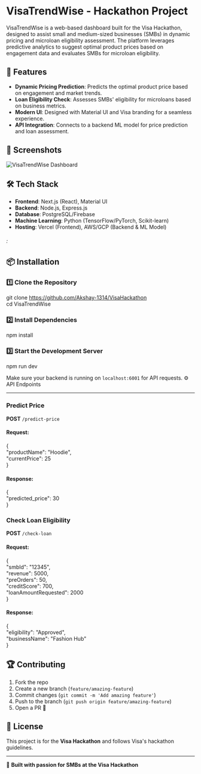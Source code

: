 # VisaTrendWise - Hackathon Project

VisaTrendWise is a web-based dashboard built for the Visa Hackathon, designed to assist small and medium-sized businesses (SMBs) in dynamic pricing and microloan eligibility assessment. The platform leverages predictive analytics to suggest optimal product prices based on engagement data and evaluates SMBs for microloan eligibility.

## 🚀 Features

- **Dynamic Pricing Prediction**: Predicts the optimal product price based on engagement and market trends.
- **Loan Eligibility Check**: Assesses SMBs' eligibility for microloans based on business metrics.
- **Modern UI**: Designed with Material UI and Visa branding for a seamless experience.
- **API Integration**: Connects to a backend ML model for price prediction and loan assessment.

## 📸 Screenshots

![VisaTrendWise Dashboard](public/screenshot.png)

## 🛠 Tech Stack

- **Frontend**: Next.js (React), Material UI
- **Backend**: Node.js, Express.js
- **Database**: PostgreSQL/Firebase
- **Machine Learning**: Python (TensorFlow/PyTorch, Scikit-learn)
- **Hosting**: Vercel (Frontend), AWS/GCP (Backend & ML Model)

###### :

## 📦 Installation

### 1️⃣ Clone the Repository

git clone <https://github.com/Akshay-1314/VisaHackathon>\
cd VisaTrendWise

### 2️⃣ Install Dependencies

npm install

### 3️⃣ Start the Development Server

npm run dev

Make sure your backend is running on `localhost:6001` for API requests.
⚙️ API Endpoints

---

### Predict Price

**POST** `/predict-price`

#### Request:

{\
"productName": "Hoodie",\
"currentPrice": 25\
}

#### Response:

{\
"predicted_price": 30\
}

### Check Loan Eligibility

**POST** `/check-loan`

#### Request:

{\
"smbId": "12345",\
"revenue": 5000,\
"preOrders": 50,\
"creditScore": 700,\
"loanAmountRequested": 2000\
}

#### Response:

{\
"eligibility": "Approved",\
"businessName": "Fashion Hub"\
}

## 🏆 Contributing

1.  Fork the repo
2.  Create a new branch (`feature/amazing-feature`)
3.  Commit changes (`git commit -m 'Add amazing feature'`)
4.  Push to the branch (`git push origin feature/amazing-feature`)
5.  Open a PR 🎉

## 📜 License

This project is for the **Visa Hackathon** and follows Visa's hackathon guidelines.

---

💙 **Built with passion for SMBs at the Visa Hackathon**
